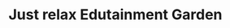 ---
title: "Just relax Edutainment Garden"
url: /jos/just-relax-edutainment-garden/
shop: Garten-Center
---